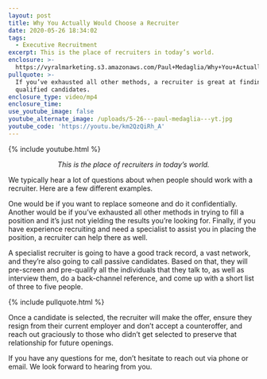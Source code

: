 ```yaml
---
layout: post
title: Why You Actually Would Choose a Recruiter
date: 2020-05-26 18:34:02
tags:
  - Executive Recruitment
excerpt: This is the place of recruiters in today’s world.
enclosure: >-
  https://vyralmarketing.s3.amazonaws.com/Paul+Medaglia/Why+You+Actually+Would+Choose+a+Recruiter.mp4
pullquote: >-
  If you’ve exhausted all other methods, a recruiter is great at finding
  qualified candidates.
enclosure_type: video/mp4
enclosure_time:
use_youtube_image: false
youtube_alternate_image: /uploads/5-26---paul-medaglia---yt.jpg
youtube_code: 'https://youtu.be/km2QzQiRh_A'
---
```


{% include youtube.html %}

<p style="text-align: center;"><em>This is the place of recruiters in today’s world.</em></p>

We typically hear a lot of questions about when people should work with a recruiter. Here are a few different examples.

One would be if you want to replace someone and do it confidentially. Another would be if you’ve exhausted all other methods in trying to fill a position and it’s just not yielding the results you’re looking for. Finally, if you have experience recruiting and need a specialist to assist you in placing the position, a recruiter can help there as well.

A specialist recruiter is going to have a good track record, a vast network, and they’re also going to call passive candidates. Based on that, they will pre-screen and pre-qualify all the individuals that they talk to, as well as interview them, do a back-channel reference, and come up with a short list of three to five people.&nbsp;

{% include pullquote.html %}

Once a candidate is selected, the recruiter will make the offer, ensure they resign from their current employer and don’t accept a counteroffer, and reach out graciously to those who didn’t get selected to preserve that relationship for future openings.

If you have any questions for me, don’t hesitate to reach out via phone or email. We look forward to hearing from you.